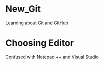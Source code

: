 # New_Git

Learning about Git and GitHub

# Choosing Editor
 Confused with Notepad ++ and Visual Studio
